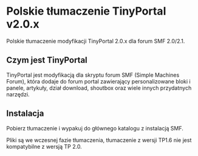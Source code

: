 # Polskie tłumaczenie TinyPortal v2.0.x
Polskie tłumaczenie modyfikacji TinyPortal 2.0.x dla forum SMF 2.0/2.1.

## Czym jest TinyPortal
TinyPortal jest modyfikacją dla skryptu forum SMF (Simple Machines Forum), która dodaje do forum portal zawierający personalizowane bloki i panele, artykuły, dział download, shoutbox oraz wiele innych przydatnych narzędzi.

## Instalacja
Pobierz tłumaczenie i wypakuj do głównego katalogu z instalacją SMF.

Pliki są we wczesnej fazie tłumaczenia, tłumaczenie z wersji TP1.6 nie jest kompatybilne z wersją TP 2.0.
